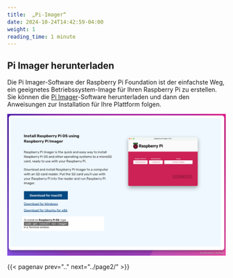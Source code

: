 ```yaml
---
title:  „Pi-Imager“
date: 2024-10-24T14:42:59-04:00
weight: 1
reading_time: 1 minute
---
```


## Pi Imager herunterladen

Die Pi Imager-Software der Raspberry Pi Foundation ist der einfachste Weg, ein geeignetes Betriebssystem-Image für Ihren Raspberry Pi zu erstellen. Sie können die [Pi Imager](https://www.raspberrypi.com/software/)-Software herunterladen und dann den Anweisungen zur Installation für Ihre Plattform folgen.

![Pi Imager installieren](images/imager-install.png)

{{< pagenav prev=".." next="../page2/" >}}
